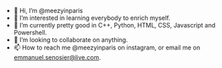 * 👋 Hi, I’m @meezyinparis
* 👀 I’m interested in learning everybody to enrich myself.
* 🌱 I’m currently pretty good in C++, Python, HTML, CSS, Javascript and Powershell.
* 💞️ I’m looking to collaborate on anything.
* 📫 How to reach me @meezyinparis on instagram, or email me on emmanuel.senosier@live.com.

<!---
meezyinparis/meezyinparis is a ✨ special ✨ repository because its `README.md` (this file) appears on your GitHub profile.
You can click the Preview link to take a look at your changes.
--->
